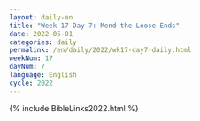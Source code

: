 ```yaml
---
layout: daily-en
title: "Week 17 Day 7: Mend the Loose Ends"
date: 2022-05-01
categories: daily
permalink: /en/daily/2022/wk17-day7-daily.html
weekNum: 17
dayNum: 7
language: English
cycle: 2022
---
```

{% include BibleLinks2022.html %} 
